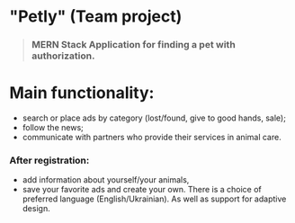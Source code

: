 # "Petly" (Team project)
> ### MERN Stack Application for finding a pet with authorization. 

# Main functionality:
- search or place ads by category (lost/found, give to good hands, sale);
- follow the news;
- communicate with partners who provide their services in animal care. 
### After registration: 
- add information about yourself/your animals, 
- save your favorite ads and create your own. 
There is a choice of preferred language (English/Ukrainian). 
As well as support for adaptive design.
